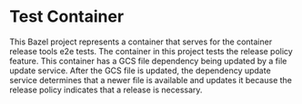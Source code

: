 # Test Container

This Bazel project represents a container that serves for the container release
tools e2e tests.
The container in this project tests the release policy feature. This container
has a GCS file dependency being updated by a file update service. After the GCS
file is updated, the dependency update service determines that a newer file is
available and updates it because the release policy indicates that a release is
necessary.
